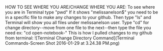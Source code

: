 HOW TO SEE WHERE YOU ARE/CHANGE WHERE YOU ARE:
To see where you are in Terminal type "pwd"
If it shows "melissanelson$" you need to be in a specific file to make any changes to your github.
Then type "ls" and Terminal will show you all files under melissanelson user. 
Type "cd" for change directory--move from one file to the next--then type the file you need ex: "cd open-notebook-"
This is how I pulled changes to my github from terminal: 
![Terminal Change Directory Command](Terminal Commands-Screen Shot 2016-01-29 at 3.24.38 PM.png)
